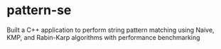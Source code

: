 # pattern-se
Built a C++ application to perform string pattern matching using Naive, KMP, and Rabin-Karp algorithms with performance benchmarking
